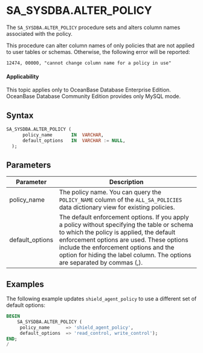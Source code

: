 SA_SYSDBA.ALTER_POLICY
===========================================

The `SA_SYSDBA.ALTER_POLICY` procedure sets and alters column names associated with the policy.

This procedure can alter column names of only policies that are not applied to user tables or schemas. Otherwise, the following error will be reported:

`12474, 00000, "cannot change column name for a policy in use"`

<main id="notice" >
    <h4>Applicability</h4>
    <p>This topic applies only to OceanBase Database Enterprise Edition. OceanBase Database Community Edition provides only MySQL mode. </p>
  </main>

Syntax
-----------

```sql
SA_SYSDBA.ALTER_POLICY (
      policy_name       IN  VARCHAR,
      default_options   IN  VARCHAR := NULL,
  );
```



Parameters
-------------



| **Parameter**   | **Description**                                                                                                                                                                                                                                                                                            |
|-----------------|------------------------------------------------------------------------------------------------------------------------------------------------------------------------------------------------------------------------------------------------------------------------------------------------------------|
| policy_name     | The policy name. You can query the `POLICY_NAME` column of the `ALL_SA_POLICIES` data dictionary view for existing policies.                                                                                                                                                                               |
| default_options | The default enforcement options. If you apply a policy without specifying the table or schema to which the policy is applied, the default enforcement options are used. These options include the enforcement options and the option for hiding the label column. The options are separated by commas (,). |



Examples
-----------

The following example updates `shield_agent_policy` to use a different set of default options:

```sql
BEGIN
    SA_SYSDBA.ALTER_POLICY (
     policy_name      => 'shield_agent_policy',
     default_options  => 'read_control, write_control');
END;
/
```



